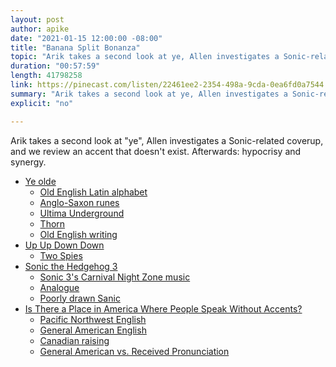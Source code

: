 ```yaml
---
layout: post
author: apike
date: "2021-01-15 12:00:00 -08:00"
title: "Banana Split Bonanza"
topic: "Arik takes a second look at ye, Allen investigates a Sonic-related coverup, and we review an accent that doesn't exist. Afterwards: hypocrisy and synergy."
duration: "00:57:59"
length: 41798258
link: https://pinecast.com/listen/22461ee2-2354-498a-9cda-0ea6fd0a7544.mp3
summary: "Arik takes a second look at ye, Allen investigates a Sonic-related coverup, and we review an accent that doesn't exist. Afterwards: hypocrisy and synergy."
explicit: "no"

---
```


Arik takes a second look at "ye", Allen investigates a Sonic-related coverup, and we review an accent that doesn't exist. Afterwards: hypocrisy and synergy.

- [Ye olde](https://en.wikipedia.org/wiki/Ye_olde)
  - [Old English Latin alphabet](https://en.wikipedia.org/wiki/Old_English_Latin_alphabet)
  - [Anglo-Saxon runes](https://en.wikipedia.org/wiki/Anglo-Saxon_runes)
  - [Ultima Underground](https://en.wikipedia.org/wiki/Ultima_Underworld:_The_Stygian_Abyss)
  - [Thorn](https://en.wikipedia.org/wiki/Thorn_(letter))
  - [Old English writing](https://www.fluentin3months.com/old-english-writing/)
- [Up Up Down Down](http://upup.fm)
  - [Two Spies](https://playspies.com/)
- [Sonic the Hedgehog 3](https://en.wikipedia.org/wiki/Sonic_the_Hedgehog_3)
  - [Sonic 3's Carnival Night Zone music](https://www.youtube.com/watch?v=Zj25mMvK1FA&feature=youtu.be)
  - [Analogue](https://www.analogue.co/)
  - [Poorly drawn Sanic](https://knowyourmeme.com/memes/sanic-hegehog)
- [Is There a Place in America Where People Speak Without Accents?](https://www.atlasobscura.com/articles/is-there-a-place-in-america-where-people-speak-without-accents)
  - [Pacific Northwest English](https://www.babbel.com/en/magazine/pacific-northwest-english)
  - [General American English](https://en.wikipedia.org/wiki/General_American_English)
  - [Canadian raising](https://en.wikipedia.org/wiki/Canadian_raising)
  - [General American vs. Received Pronunciation](https://en.wikipedia.org/wiki/Comparison_of_General_American_and_Received_Pronunciation)
